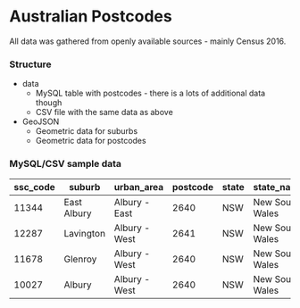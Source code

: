 # Australian Postcodes

All data was gathered from openly available sources - mainly Census 2016.


### Structure

* data
	* MySQL table with postcodes - there is a lots of additional data though
	* CSV file with the same data as above
* GeoJSON
	* Geometric data for suburbs
	* Geometric data for postcodes

### MySQL/CSV sample data

| ssc_code | suburb      | urban_area    | postcode | state | state_name      | type           | local_goverment_area | statistic_area | elevation | population | median_income | sqkm   | lat       | lng       | timezone         |
|----------|-------------|---------------|----------|-------|-----------------|----------------|----------------------|----------------|-----------|------------|---------------|--------|-----------|-----------|------------------|
| 11344    | East Albury | Albury - East | 2640     | NSW   | New South Wales | Urban locality | Albury (City)        | Rest of NSW    | 246       | 6098       | 38064         | 12.329 | -36.09041 | 146.93912 | Australia/Sydney |
| 12287    | Lavington   | Albury - West | 2641     | NSW   | New South Wales | Urban locality | Albury (City)        | Rest of NSW    | 207       | 12472      | 28080         | 14.778 | -36.02909 | 146.93586 | Australia/Sydney |
| 11678    | Glenroy     | Albury - West | 2640     | NSW   | New South Wales | Urban locality | Albury (City)        | Rest of NSW    | 256       | 3289       | 34944         | 8.058  | -36.05258 | 146.89876 | Australia/Sydney |
| 10027    | Albury      | Albury - West | 2640     | NSW   | New South Wales | Urban locality | Albury (City)        | Rest of NSW    | 166       | 4804       | 40872         | 5.683  | -36.07352 | 146.91573 | Australia/Sydney |
